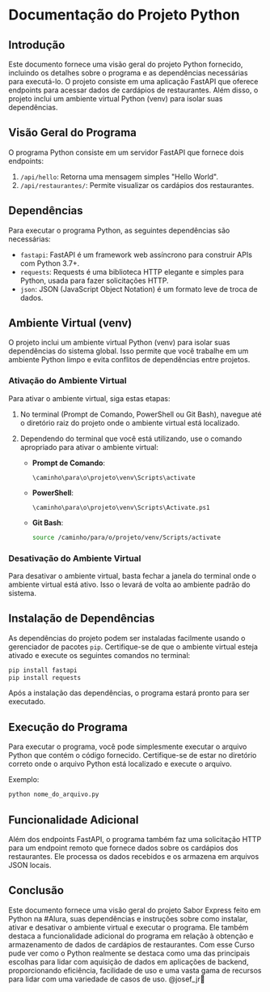 # Documentação do Projeto Python

## Introdução

Este documento fornece uma visão geral do projeto Python fornecido, incluindo os detalhes sobre o programa e as dependências necessárias para executá-lo. O projeto consiste em uma aplicação FastAPI que oferece endpoints para acessar dados de cardápios de restaurantes. Além disso, o projeto inclui um ambiente virtual Python (venv) para isolar suas dependências.

## Visão Geral do Programa

O programa Python consiste em um servidor FastAPI que fornece dois endpoints:

1. `/api/hello`: Retorna uma mensagem simples "Hello World".
2. `/api/restaurantes/`: Permite visualizar os cardápios dos restaurantes.

## Dependências

Para executar o programa Python, as seguintes dependências são necessárias:

- `fastapi`: FastAPI é um framework web assíncrono para construir APIs com Python 3.7+.
- `requests`: Requests é uma biblioteca HTTP elegante e simples para Python, usada para fazer solicitações HTTP.
- `json`: JSON (JavaScript Object Notation) é um formato leve de troca de dados.

## Ambiente Virtual (venv)

O projeto inclui um ambiente virtual Python (venv) para isolar suas dependências do sistema global. Isso permite que você trabalhe em um ambiente Python limpo e evita conflitos de dependências entre projetos.

### Ativação do Ambiente Virtual

Para ativar o ambiente virtual, siga estas etapas:

1. No terminal (Prompt de Comando, PowerShell ou Git Bash), navegue até o diretório raiz do projeto onde o ambiente virtual está localizado.

2. Dependendo do terminal que você está utilizando, use o comando apropriado para ativar o ambiente virtual:
   
   - **Prompt de Comando**:
     ```plaintext
     \caminho\para\o\projeto\venv\Scripts\activate
     ```
   - **PowerShell**:
     ```plaintext
     \caminho\para\o\projeto\venv\Scripts\Activate.ps1
     ```
   - **Git Bash**:
     ```bash
     source /caminho/para/o/projeto/venv/Scripts/activate
     ```

### Desativação do Ambiente Virtual

Para desativar o ambiente virtual, basta fechar a janela do terminal onde o ambiente virtual está ativo. Isso o levará de volta ao ambiente padrão do sistema.

## Instalação de Dependências

As dependências do projeto podem ser instaladas facilmente usando o gerenciador de pacotes `pip`. Certifique-se de que o ambiente virtual esteja ativado e execute os seguintes comandos no terminal:

```bash
pip install fastapi
pip install requests
```

Após a instalação das dependências, o programa estará pronto para ser executado.

## Execução do Programa

Para executar o programa, você pode simplesmente executar o arquivo Python que contém o código fornecido. Certifique-se de estar no diretório correto onde o arquivo Python está localizado e execute o arquivo.

Exemplo:

```bash
python nome_do_arquivo.py
```

## Funcionalidade Adicional

Além dos endpoints FastAPI, o programa também faz uma solicitação HTTP para um endpoint remoto que fornece dados sobre os cardápios dos restaurantes. Ele processa os dados recebidos e os armazena em arquivos JSON locais.

## Conclusão

Este documento fornece uma visão geral do projeto Sabor Express feito em Python na #Alura, suas dependências e instruções sobre como instalar, ativar e desativar o ambiente virtual e executar o programa. Ele também destaca a funcionalidade adicional do programa em relação à obtenção e armazenamento de dados de cardápios de restaurantes.
Com esse Curso pude ver como o Python realmente se destaca como uma das principais escolhas para lidar com aquisição de dados em aplicações de backend, proporcionando eficiência, facilidade de uso e uma vasta gama de recursos para lidar com uma variedade de casos de uso.
@josef_jr🥷
